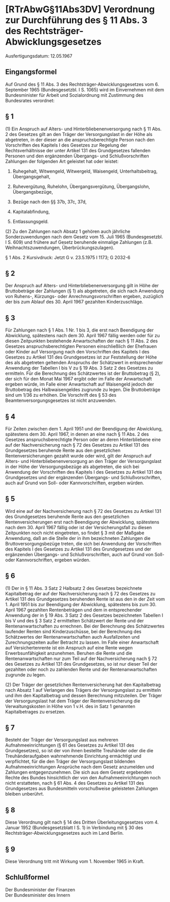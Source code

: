 # [RTrAbwG§11Abs3DV] Verordnung zur Durchführung des § 11 Abs. 3 des Rechtsträger-Abwicklungsgesetzes

Ausfertigungsdatum: 12.05.1967

 

## Eingangsformel

Auf Grund des § 11 Abs. 3 des Rechtsträger-Abwicklungsgesetzes vom 6. September 1965 (Bundesgesetzbl. I S. 1065) wird im Einvernehmen mit dem Bundesminister für Arbeit und Sozialordnung mit Zustimmung des Bundesrates verordnet:


## § 1

(1) Ein Anspruch auf Alters- und Hinterbliebenenversorgung nach § 11 Abs. 2 des Gesetzes gilt an den Träger der Versorgungslast in der Höhe als abgetreten, in der dieser an die anspruchsberechtigte Person nach den Vorschriften des Kapitels I des Gesetzes zur Regelung der Rechtsverhältnisse der unter Artikel 131 des Grundgesetzes fallenden Personen und den ergänzenden Übergangs- und Schlußvorschriften Zahlungen der folgenden Art geleistet hat oder leistet:

1. Ruhegehalt, Witwengeld, Witwergeld, Waisengeld, Unterhaltsbeitrag, Übergangsgehalt,

2. Ruhevergütung, Ruhelohn, Übergangsvergütung, Übergangslohn, Übergangsbezüge,

3. Bezüge nach den §§ 37b, 37c, 37d,

4. Kapitalabfindung,

5. Entlassungsgeld.

(2) Zu den Zahlungen nach Absatz 1 gehören auch jährliche Sonderzuwendungen nach dem Gesetz vom 15. Juli 1965 (Bundesgesetzbl. I S. 609) und frühere auf Gesetz beruhende einmalige Zahlungen (z.B. Weihnachtszuwendungen, Überbrückungszulagen).

§ 1 Abs. 2 Kursivdruck: Jetzt G v. 23.5.1975 I 1173; G 2032-6


## § 2

Der Anspruch auf Alters- und Hinterbliebenenversorgung gilt in Höhe der Bruttobeträge der Zahlungen (§ 1) als abgetreten, die sich nach Anwendung von Ruhens-, Kürzungs- oder Anrechnungsvorschriften ergeben, zuzüglich der bis zum Ablauf des 30. April 1967 gezahlten Kinderzuschläge.


## § 3

Für Zahlungen nach § 1 Abs. 1 Nr. 1 bis 3, die erst nach Beendigung der Abwicklung, spätestens nach dem 30. April 1967 fällig werden oder für zu diesen Zeitpunkten bestehende Anwartschaften der nach § 11 Abs. 2 des Gesetzes anspruchsberechtigten Personen einschließlich der Ehefrauen oder Kinder auf Versorgung nach den Vorschriften des Kapitels I des Gesetzes zu Artikel 131 des Grundgesetzes ist zur Feststellung der Höhe des als abgetreten geltenden Anspruchs der Schätzwert in entsprechender Anwendung der Tabellen I bis V zu § 19 Abs. 3 Satz 2 des Gesetzes zu ermitteln. Für die Berechnung des Schätzwertes ist der Bruttobetrag (§ 2), der sich für den Monat Mai 1967 ergibt oder im Falle der Anwartschaft ergeben würde, im Falle einer Anwartschaft auf Waisengeld jedoch der Bruttobetrag des Halbwaisengeldes zugrunde zu legen. Die Bruttobeträge sind um 1/36 zu erhöhen. Die Vorschrift des § 53 des Beamtenversorgungsgesetzes ist nicht anzuwenden.


## § 4

Für Zeiten zwischen dem 1. April 1951 und der Beendigung der Abwicklung, spätestens dem 30. April 1967, in denen an eine nach § 11 Abs. 2 des Gesetzes anspruchsberechtigte Person oder an deren Hinterbliebene eine auf der Nachversicherung nach § 72 des Gesetzes zu Artikel 131 des Grundgesetzes beruhende Rente aus den gesetzlichen Rentenversicherungen gezahlt wurde oder wird, gilt der Anspruch auf Alters- und Hinterbliebenenversorgung an den Träger der Versorgungslast in der Höhe der Versorgungsbezüge als abgetreten, die sich bei Anwendung der Vorschriften des Kapitels I des Gesetzes zu Artikel 131 des Grundgesetzes und der ergänzenden Übergangs- und Schlußvorschriften, auch auf Grund von Soll- oder Kannvorschriften, ergeben würden.


## § 5

Wird eine auf der Nachversicherung nach § 72 des Gesetzes zu Artikel 131 des Grundgesetzes beruhende Rente aus den gesetzlichen Rentenversicherungen erst nach Beendigung der Abwicklung, spätestens nach dem 30. April 1967 fällig oder ist der Versicherungsfall zu diesen Zeitpunkten noch nicht eingetreten, so findet § 3 mit der Maßgabe Anwendung, daß an die Stelle der in ihm bezeichneten Zahlungen die Bruttoversorgungsbezüge treten, die sich bei Anwendung der Vorschriften des Kapitels I des Gesetzes zu Artikel 131 des Grundgesetzes und der ergänzenden Übergangs- und Schlußvorschriften, auch auf Grund von Soll- oder Kannvorschriften, ergeben würden.


## § 6

(1) Der in § 11 Abs. 3 Satz 2 Halbsatz 2 des Gesetzes bezeichnete Kapitalbetrag der auf der Nachversicherung nach § 72 des Gesetzes zu Artikel 131 des Grundgesetzes beruhenden Rente ist aus den in der Zeit vom 1. April 1951 bis zur Beendigung der Abwicklung, spätestens bis zum 30. April 1967 gezahlten Rentenbeträgen und dem in entsprechender Anwendung der in § 19 Abs. 3 Satz 2 des Gesetzes bezeichneten Tabellen I bis V und des § 3 Satz 2 ermittelten Schätzwert der Rente und der Rentenanwartschaften zu errechnen. Bei der Berechnung des Schätzwertes laufender Renten sind Kinderzuschüsse, bei der Berechnung des Schätzwertes der Rentenanwartschaften auch Ausfallzeiten und Zurechnungszeiten außer Betracht zu lassen. Im Falle einer Anwartschaft auf Versichertenrente ist ein Anspruch auf eine Rente wegen Erwerbsunfähigkeit anzunehmen. Beruhen die Rente und die Rentenanwartschaften nur zum Teil auf der Nachversicherung nach § 72 des Gesetzes zu Artikel 131 des Grundgesetzes, so ist nur dieser Teil der gezahlten oder noch zu zahlenden Rente und der Rentenanwartschaften zugrunde zu legen.

(2) Der Träger der gesetzlichen Rentenversicherung hat den Kapitalbetrag nach Absatz 1 auf Verlangen des Trägers der Versorgungslast zu ermitteln und ihm den Kapitalbetrag und dessen Berechnung mitzuteilen. Der Träger der Versorgungslast hat dem Träger der Rentenversicherung die Verwaltungskosten in Höhe von 1 v.H. des in Satz 1 genannten Kapitalbetrages zu ersetzen.


## § 7

Besteht der Träger der Versorgungslast aus mehreren Aufnahmeeinrichtungen (§ 61 des Gesetzes zu Artikel 131 des Grundgesetzes), so ist der von ihnen bestellte Treuhänder oder die die Treuhänderaufgaben wahrnehmende Einrichtung ermächtigt und verpflichtet, für die den Träger der Versorgungslast bildenden Aufnahmeeinrichtungen Ansprüche nach dem Gesetz anzumelden und Zahlungen entgegenzunehmen. Die sich aus dem Gesetz ergebenden Rechte des Bundes hinsichtlich der von den Aufnahmeeinrichtungen noch nicht erstatteten, nach § 61 Abs. 4 des Gesetzes zu Artikel 131 des Grundgesetzes aus Bundesmitteln vorschußweise geleisteten Zahlungen bleiben unberührt.


## § 8

Diese Verordnung gilt nach § 14 des Dritten Überleitungsgesetzes vom 4. Januar 1952 (Bundesgesetzblatt I S. 1) in Verbindung mit § 30 des Rechtsträger-Abwicklungsgesetzes auch im Land Berlin.


## § 9

Diese Verordnung tritt mit Wirkung vom 1. November 1965 in Kraft.


## Schlußformel

Der Bundesminister der Finanzen  
Der Bundesminister des Innern

